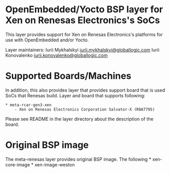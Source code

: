 OpenEmbedded/Yocto BSP layer for Xen on Renesas Electronics's SoCs
==========
This layer provides support for Xen on Renesas Electronics's platforms for use with
OpenEmbedded and/or Yocto.

Layer maintainers:
    Iurii Mykhalskyi <iurii.mykhalskyi@globallogic.com>
    Iurii Konovalenko <iurii.konovalenko@globallogic.com>

Supported Boards/Machines
=========================

In addition, this also provides layer that provides support board that is used
SoCs that Renesas build. Layer and board that supports following:

    * meta-rcar-gen3-xen
        - Xen on Renesas Electronics Corporation Salvator-X (R8A7795)

Please see README in the layer directory about the description of the board.

Original BSP image
=========================
The meta-renesas layer provides original BSP image. The following
    * xen-core-image
    * xen-image-weston
